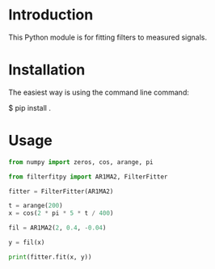 Introduction
============

This Python module is for fitting filters to measured signals. 


Installation
============

The easiest way is using the command line command:

   $ pip install .


Usage
=====

``` python
from numpy import zeros, cos, arange, pi

from filterfitpy import AR1MA2, FilterFitter

fitter = FilterFitter(AR1MA2)

t = arange(200)
x = cos(2 * pi * 5 * t / 400)

fil = AR1MA2(2, 0.4, -0.04)

y = fil(x)

print(fitter.fit(x, y))

```



